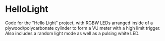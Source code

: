 # HelloLight
Code for the "Hello Light" project, with RGBW LEDs arranged inside of a plywood/polycarbonate cylinder to form a VU meter with a high limit trigger. Also includes a random light mode as well as a pulsing white LED.
